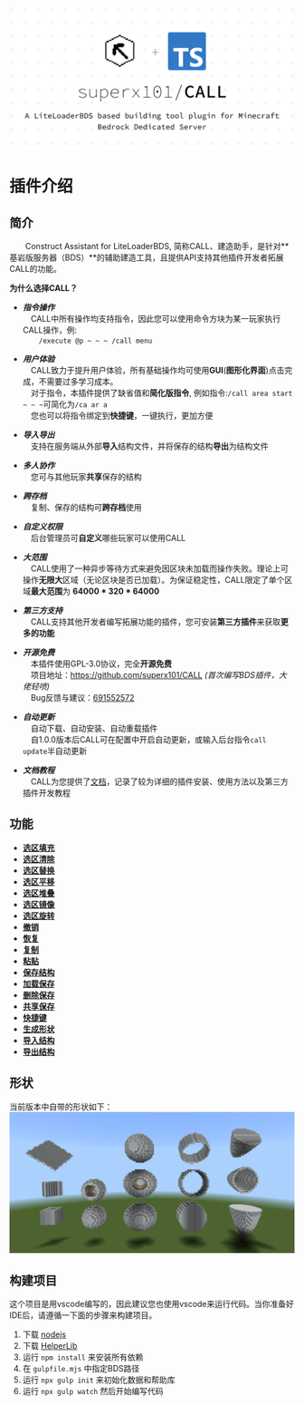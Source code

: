 ![CALL](../image/introduction_1.0.0.png)
# 插件介绍
## 简介
&emsp;&emsp;Construct Assistant for LiteLoaderBDS, 简称CALL、建造助手，是针对**基岩版服务器（BDS）**的辅助建造工具，且提供API支持其他插件开发者拓展CALL的功能。

**为什么选择CALL？**  
- ___指令操作___  
&emsp;CALL中所有操作均支持指令，因此您可以使用命令方块为某一玩家执行CALL操作，例:  
&emsp;&emsp;`/execute @p ~ ~ ~ /call menu`

- ___用户体验___  
&emsp;CALL致力于提升用户体验，所有基础操作均可使用**GUI**(**图形化界面**)点击完成，不需要过多学习成本。  
&emsp;对于指令，本插件提供了缺省值和**简化版指令**,
例如指令:`/call area start ~ ~ ~`可简化为`/ca ar a`  
&emsp;您也可以将指令绑定到**快捷键**，一键执行，更加方便

- ___导入导出___  
&emsp;支持在服务端从外部**导入**结构文件，并将保存的结构**导出**为结构文件 

- ___多人协作___  
&emsp;您可与其他玩家**共享**保存的结构

- ___跨存档___  
&emsp;复制、保存的结构可**跨存档**使用

- ___自定义权限___  
&emsp;后台管理员可**自定义**哪些玩家可以使用CALL

- ___大范围___  
&emsp;CALL使用了一种异步等待方式来避免因区块未加载而操作失败。理论上可操作**无限大**区域（无论区块是否已加载）。为保证稳定性，CALL限定了单个区域**最大范围**为 **64000 * 320 * 64000**
   
- ___第三方支持___  
&emsp;CALL支持其他开发者编写拓展功能的插件，您可安装**第三方插件**来获取**更多的功能**  

- ___开源免费___  
&emsp;本插件使用GPL-3.0协议，完全**开源免费**  
&emsp;项目地址：<https://github.com/superx101/CALL> _(首次编写BDS插件，大佬轻喷)_  
&emsp;Bug反馈与建议：[691552572](https://jq.qq.com/?_wv=1027&k=9soqRZuV)

- ___自动更新___  
&emsp;自动下载、自动安装、自动重载插件  
&emsp;自1.0.0版本后CALL可在配置中开启自动更新，或输入后台指令`call update`半自动更新

- ___文档教程___   
&emsp;CALL为您提供了[文档](https://superx101.github.io/CALL/)，记录了较为详细的插件安装、使用方法以及第三方插件开发教程

## 功能
- **[选区填充](user/function/areaOperation?id=%e5%a1%ab%e5%85%85-fill)**
- **[选区清除](user/function/areaOperation?id=%e6%b8%85%e9%99%a4-clear)**
- **[选区替换](user/function/areaOperation?id=%e6%9b%bf%e6%8d%a2-replace)**
- **[选区平移](user/function/areaOperation?id=%e5%b9%b3%e7%a7%bb-move)**
- **[选区堆叠](user/function/areaOperation?id=%e5%a0%86%e5%8f%a0-stack)**
- **[选区镜像](user/function/areaOperation?id=%e9%95%9c%e5%83%8f-mirror)**
- **[选区旋转](user/function/areaOperation?id=%e6%97%8b%e8%bd%ac-rote)**
- **[撤销](user/function/other?id=%e6%92%a4%e9%94%80-undo)**
- **[恢复](user/function/other?id=%e6%81%a2%e5%a4%8d-redo)**
- **[复制](user/function/other?id=%e5%a4%8d%e5%88%b6-copy)**
- **[粘贴](user/function/other?id=%e7%b2%98%e8%b4%b4-paste)**
- **[保存结构](user/function/other?id=%e4%bf%9d%e5%ad%98-save)**
- **[加载保存](user/function/other?id=%e5%8a%a0%e8%bd%bd%e7%bb%93%e6%9e%84-load)**
- **[删除保存](user/function/other?id=%e5%88%a0%e9%99%a4%e7%bb%93%e6%9e%84-delete)**
- **[共享保存](user/function/other?id=%e7%bb%93%e6%9e%84%e5%85%ac%e5%bc%80-public)**
- **[快捷键](user/function/hotkey)**
- **[生成形状](user/function/shape)**
- **[导入结构](/user/function/console?id=%e5%af%bc%e5%85%a5%e7%bb%93%e6%9e%84-import)**
- **[导出结构](/user/function/console?id=%e5%af%bc%e5%87%ba%e7%bb%93%e6%9e%84-export)**

## 形状
当前版本中自带的形状如下：
![Shape](../image/shape.png)

## 构建项目
这个项目是用vscode编写的，因此建议您也使用vscode来运行代码。当你准备好IDE后，请遵循一下面的步骤来构建项目。
1. 下载 [nodejs](https://nodejs.org/en/download)
2. 下载 [HelperLib](https://github.com/LiteLDev/HelperLib/releases)
3. 运行 `npm install` 来安装所有依赖
4. 在 `gulpfile.mjs` 中指定BDS路径
5. 运行 `npx gulp init` 来初始化数据和帮助库
6. 运行 `npx gulp watch` 然后开始编写代码